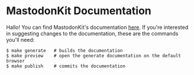 # MastodonKit Documentation

Hallo! You can find MastodonKit's documentation [here](https://MastodonKit.github.io/MastodonKit/). If you're interested in suggesting changes to the documentation, these are the commands you'll need:

```
$ make generate   # builds the documentation
$ make preview    # open the generate documentation on the default browser
$ make publish    # commits the documentation
```
